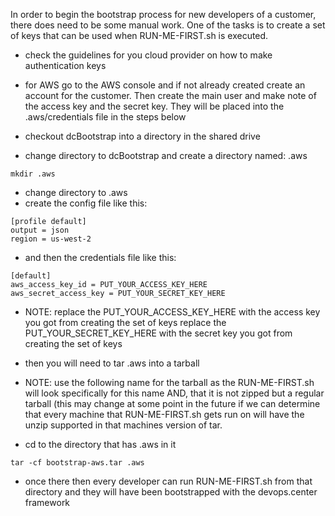 In order to begin the bootstrap process for new developers of a customer, there does
need to be some manual work.  One of the tasks is to create a set of keys that can be
used when RUN-ME-FIRST.sh is executed.  

- check the guidelines for you cloud provider on how to make authentication keys

- for AWS go to the AWS console and if not already created create an account for the
  customer.  Then create the main user and make note of the access key and the secret
  key. They will be placed into the .aws/credentials file in the steps below 

- checkout dcBootstrap into a directory in the shared drive
- change directory to dcBootstrap and create a directory named: .aws

```
mkdir .aws
```

- change directory to .aws
- create the config file like this:

```
[profile default]
output = json
region = us-west-2
```

- and then the credentials file like this:

```
[default]
aws_access_key_id = PUT_YOUR_ACCESS_KEY_HERE
aws_secret_access_key = PUT_YOUR_SECRET_KEY_HERE
```

- NOTE: replace the PUT_YOUR_ACCESS_KEY_HERE with the access key you got from creating the set of keys
        replace the PUT_YOUR_SECRET_KEY_HERE with the secret key you got from creating the set of keys

- then you will need to tar .aws into a tarball
- NOTE: use the following name for the tarball as the RUN-ME-FIRST.sh will look specifically for this name
        AND, that it is not zipped but a regular tarball (this may change at some point in the future if we 
        can determine that every machine that RUN-ME-FIRST.sh gets run on will have the unzip supported in
        that machines version of tar.

- cd to the directory that has .aws in it

```
tar -cf bootstrap-aws.tar .aws
```

- once there then every developer can run RUN-ME-FIRST.sh from that directory and they will have been 
  bootstrapped with the devops.center framework


